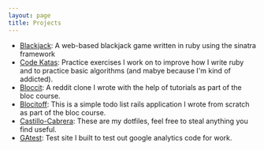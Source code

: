 ```yaml
---
layout: page
title: Projects
---
```


- [Blackjack](http://smcabrera-blackjack.herokuapp.com/): A web-based blackjack game written in ruby using the sinatra framework
- [Code Katas](https://github.com/smcabrera/katas): Practice exercises I work on to improve how I write ruby and to practice basic algorithms (and mabye because I'm kind of addicted).
- [Bloccit](https://github.com/smcabrera/bloccit): A reddit clone I wrote with the help of tutorials as part of the bloc course.
- [Blocitoff](https://github.com/smcabrera/blocitoff): This is a simple todo list rails application I wrote from scratch as part of the bloc course.
- [Castillo-Cabrera](https://github.com/smcabrera/castillo-cabrera): These are my dotfiles, feel free to steal anything you find useful.
- [GAtest](http://www.smcabrera.com/gatest/): Test site I built to test out google analytics code for work.
